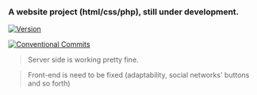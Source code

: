 ### A website project (html/css/php), still under development.

[![Version](https://badge.fury.io/gh/tterb%2FHyde.svg)](https://badge.fury.io/gh/Leucist/web_okna)

[![Conventional Commits](https://img.shields.io/badge/Conventional%20Commits-1.0.0-yellow.svg)](https://conventionalcommits.org)


> Server side is working pretty fine.

> Front-end is need to be fixed (adaptability, social networks' buttons and so forth)
